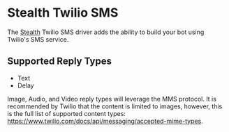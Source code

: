 # Stealth Twilio SMS

The [Stealth](https://github.com/hellostealth/stealth) Twilio SMS driver adds the ability to build your bot using Twilio's SMS service.

## Supported Reply Types

- Text
- Delay

Image, Audio, and Video reply types will leverage the MMS protocol. It is recommended by Twilio that
the content is limited to images, however, this is the full list of supported content types: https://www.twilio.com/docs/api/messaging/accepted-mime-types.
